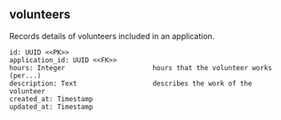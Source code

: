 ## volunteers

Records details of volunteers included in an application. 

```
id: UUID <<PK>>
application_id: UUID <<FK>>
hours: Integer                      hours that the volunteer works (per...)
description: Text                   describes the work of the volunteer
created_at: Timestamp
updated_at: Timestamp
```
